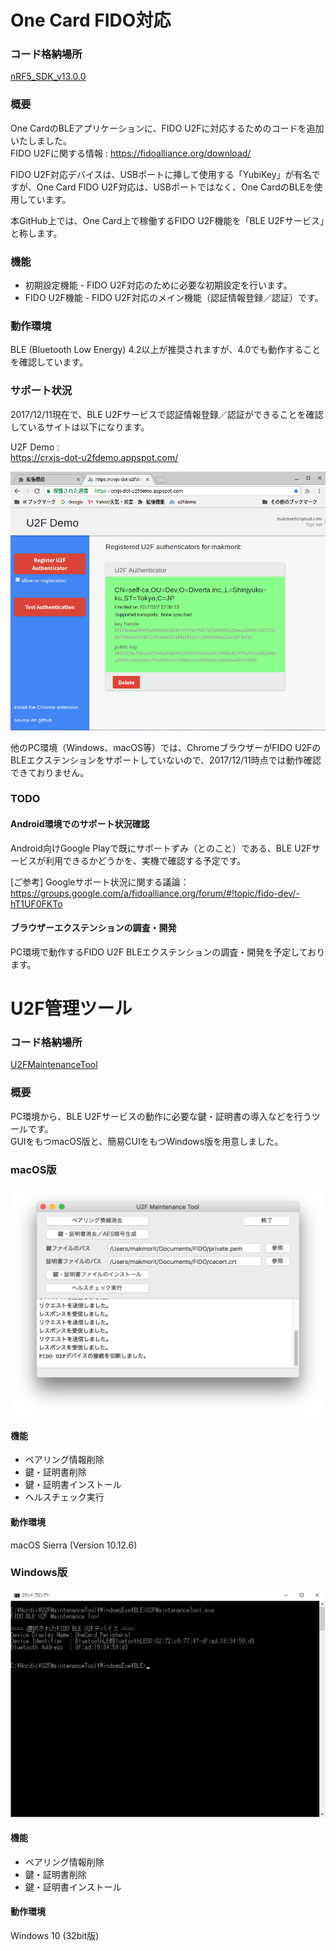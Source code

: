 # One Card FIDO対応

### コード格納場所

[nRF5_SDK_v13.0.0](nRF5_SDK_v13.0.0)

### 概要

One CardのBLEアプリケーションに、FIDO U2Fに対応するためのコードを追加いたしました。<br>
FIDO U2Fに関する情報 : https://fidoalliance.org/download/

FIDO U2F対応デバイスは、USBポートに挿して使用する「YubiKey」が有名ですが、One Card FIDO U2F対応は、USBポートではなく、One CardのBLEを使用しています。

本GitHub上では、One Card上で稼働するFIDO U2F機能を「BLE U2Fサービス」と称します。

### 機能
* 初期設定機能 - FIDO U2F対応のために必要な初期設定を行います。
* FIDO U2F機能 - FIDO U2F対応のメイン機能（認証情報登録／認証）です。

### 動作環境

BLE (Bluetooth Low Energy) 4.2以上が推奨されますが、4.0でも動作することを確認しています。

### サポート状況

2017/12/11現在で、BLE U2Fサービスで認証情報登録／認証ができることを確認しているサイトは以下になります。

U2F Demo :<br> https://crxjs-dot-u2fdemo.appspot.com/

<img src="assets/0003.png" width="600">

他のPC環境（Windows、macOS等）では、ChromeブラウザーがFIDO U2FのBLEエクステンションをサポートしていないので、2017/12/11時点では動作確認できておりません。

### TODO

#### Android環境でのサポート状況確認

Android向けGoogle Playで既にサポートずみ（とのこと）である、BLE U2Fサービスが利用できるかどうかを、実機で確認する予定です。

[ご参考] Googleサポート状況に関する議論：<br>
https://groups.google.com/a/fidoalliance.org/forum/#!topic/fido-dev/-hT1UF0FKTo

#### ブラウザーエクステンションの調査・開発

PC環境で動作するFIDO U2F BLEエクステンションの調査・開発を予定しております。


# U2F管理ツール

### コード格納場所
[U2FMaintenanceTool](U2FMaintenanceTool)

### 概要

PC環境から、BLE U2Fサービスの動作に必要な鍵・証明書の導入などを行うツールです。<br>
GUIをもつmacOS版と、簡易CUIをもつWindows版を用意しました。

### macOS版

<img src="assets/0001.png" width="600">

#### 機能
* ペアリング情報削除
* 鍵・証明書削除
* 鍵・証明書インストール
* ヘルスチェック実行

#### 動作環境
macOS Sierra (Version 10.12.6)

### Windows版

<img src="assets/0002.png" width="600">

#### 機能
* ペアリング情報削除
* 鍵・証明書削除
* 鍵・証明書インストール

#### 動作環境
Windows 10 (32bit版)
